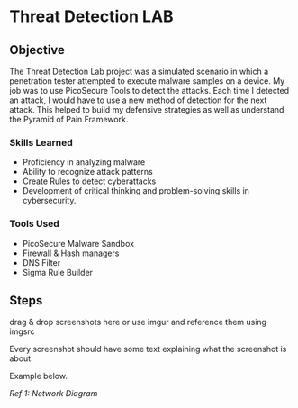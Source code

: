 # Threat Detection LAB

## Objective

The Threat Detection Lab project was a simulated scenario in which a penetration tester attempted to execute malware samples on a device. My job was to use PicoSecure Tools to detect the attacks. Each time I detected an attack, I would have to use a new method of detection for the next attack. This helped to build my defensive strategies as well as understand the Pyramid of Pain Framework.

### Skills Learned

- Proficiency in analyzing malware
- Ability to recognize attack patterns
- Create Rules to detect cyberattacks 
- Development of critical thinking and problem-solving skills in cybersecurity.

### Tools Used

- PicoSecure Malware Sandbox
- Firewall & Hash managers
- DNS Filter
- Sigma Rule Builder

## Steps
drag & drop screenshots here or use imgur and reference them using imgsrc

Every screenshot should have some text explaining what the screenshot is about.

Example below.

*Ref 1: Network Diagram*
